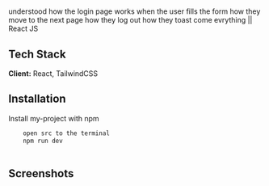 
# 

understood how the login page works when the user fills the form how they move to the next page how they log out how they toast come evrything || React JS




## Tech Stack

**Client:** React, TailwindCSS



## Installation

Install my-project with npm

```bash
    open src to the terminal
    npm run dev
  
```
    
## Screenshots


 
